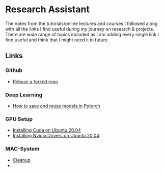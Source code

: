 # Research Assistant
The notes from the tutorials/online lectures and courses I followed along with all the links I find useful during my journey on research & projects. There are wide range of topics included as I am adding every single link I find useful and think that I might need it in future.

## Links

### Github

- [Rebase a forked repo](https://medium.com/@topspinj/how-to-git-rebase-into-a-forked-repo-c9f05e821c8a)

### Deep Learning

- [How to save and reuse models in Pytorch](https://stackoverflow.com/questions/42703500/best-way-to-save-a-trained-model-in-pytorch)

### GPU Setup

- [Installing Cuda on Ubuntu 20.04](https://linuxconfig.org/how-to-install-cuda-on-ubuntu-20-04-focal-fossa-linux)
- [Installing Nvidia Drivers on Ubuntu 20.04](https://linuxconfig.org/how-to-install-the-nvidia-drivers-on-ubuntu-20-04-focal-fossa-linux)

### MAC-System

- [Cleanup](https://github.com/fwartner/homebrew-mac-cleanup)
- 